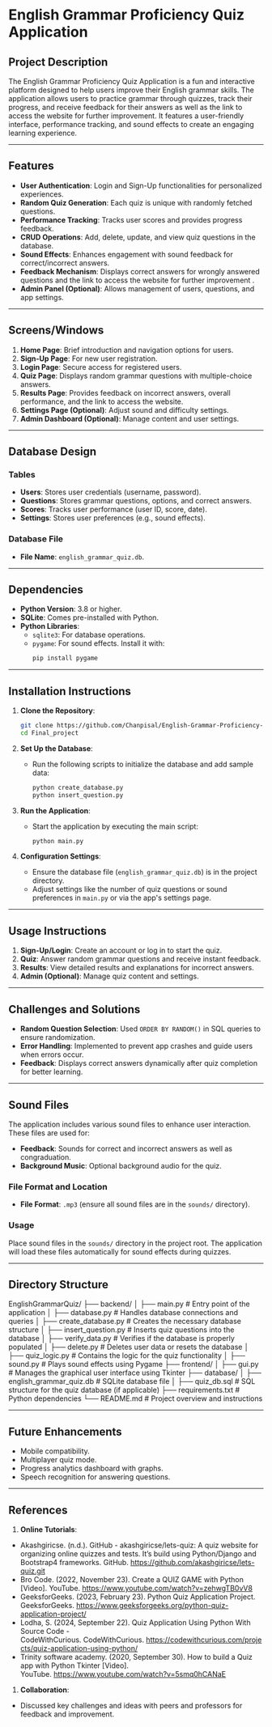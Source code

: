 # English Grammar Proficiency Quiz Application

## Project Description
The English Grammar Proficiency Quiz Application is a fun and interactive platform designed to help users improve their English grammar skills. The application allows users to practice grammar through quizzes, track their progress, and receive feedback for their answers as well as the link to access the website for further improvement. It features a user-friendly interface, performance tracking, and sound effects to create an engaging learning experience.

---

## Features
- **User Authentication**: Login and Sign-Up functionalities for personalized experiences.
- **Random Quiz Generation**: Each quiz is unique with randomly fetched questions.
- **Performance Tracking**: Tracks user scores and provides progress feedback.
- **CRUD Operations**: Add, delete, update, and view quiz questions in the database.
- **Sound Effects**: Enhances engagement with sound feedback for correct/incorrect answers.
- **Feedback Mechanism**: Displays correct answers for wrongly answered questions and the link to access the website for further improvement .
- **Admin Panel (Optional)**: Allows management of users, questions, and app settings.

---

## Screens/Windows
1. **Home Page**: Brief introduction and navigation options for users.
2. **Sign-Up Page**: For new user registration.
3. **Login Page**: Secure access for registered users.
4. **Quiz Page**: Displays random grammar questions with multiple-choice answers.
5. **Results Page**: Provides feedback on incorrect answers, overall performance, and the link to access the website.
6. **Settings Page (Optional)**: Adjust sound and difficulty settings.
7. **Admin Dashboard (Optional)**: Manage content and user settings.

---

## Database Design
### Tables
- **Users**: Stores user credentials (username, password).
- **Questions**: Stores grammar questions, options, and correct answers.
- **Scores**: Tracks user performance (user ID, score, date).
- **Settings**: Stores user preferences (e.g., sound effects).

### Database File
- **File Name**: `english_grammar_quiz.db`.

---

## Dependencies
- **Python Version**: 3.8 or higher.
- **SQLite**: Comes pre-installed with Python.
- **Python Libraries**:
  - `sqlite3`: For database operations.
  - `pygame`: For sound effects. Install it with:
    ```bash
    pip install pygame
    ```

---

## Installation Instructions
1. **Clone the Repository**:
    ```bash
    git clone https://github.com/Chanpisal/English-Grammar-Proficiency-Quiz-Application.git
    cd Final_project
    ```
2. **Set Up the Database**:
    - Run the following scripts to initialize the database and add sample data:
        ```bash
        python create_database.py
        python insert_question.py
        ```
3. **Run the Application**:
    - Start the application by executing the main script:
        ```bash
        python main.py
        ```

4. **Configuration Settings**:
    - Ensure the database file (`english_grammar_quiz.db`) is in the project directory.
    - Adjust settings like the number of quiz questions or sound preferences in `main.py` or via the app's settings page.

---

## Usage Instructions
1. **Sign-Up/Login**: Create an account or log in to start the quiz.
2. **Quiz**: Answer random grammar questions and receive instant feedback.
3. **Results**: View detailed results and explanations for incorrect answers.
4. **Admin (Optional)**: Manage quiz content and settings.

---

## Challenges and Solutions
- **Random Question Selection**: Used `ORDER BY RANDOM()` in SQL queries to ensure randomization.
- **Error Handling**: Implemented to prevent app crashes and guide users when errors occur.
- **Feedback**: Displays correct answers dynamically after quiz completion for better learning.

---

## Sound Files

The application includes various sound files to enhance user interaction. These files are used for:

- **Feedback**: Sounds for correct and incorrect answers as well as congraduation.
- **Background Music**: Optional background audio for the quiz.

### File Format and Location

- **File Format**: `.mp3` (ensure all sound files are in the `sounds/` directory).

### Usage

Place sound files in the `sounds/` directory in the project root. The application will load these files automatically for sound effects during quizzes.

---

## Directory Structure

EnglishGrammarQuiz/
├── backend/
│   ├── main.py                # Entry point of the application
│   ├── database.py            # Handles database connections and queries
│   ├── create_database.py     # Creates the necessary database structure
│   ├── insert_question.py     # Inserts quiz questions into the database
│   ├── verify_data.py         # Verifies if the database is properly populated
│   ├── delete.py              # Deletes user data or resets the database
│   ├── quiz_logic.py          # Contains the logic for the quiz functionality
│   ├── sound.py               # Plays sound effects using Pygame
├── frontend/
│   ├── gui.py                 # Manages the graphical user interface using Tkinter
├── database/
│   ├── english_grammar_quiz.db # SQLite database file
│   ├── quiz_db.sql            # SQL structure for the quiz database (if applicable)
├── requirements.txt           # Python dependencies
└── README.md                  # Project overview and instructions

---

## Future Enhancements
- Mobile compatibility.
- Multiplayer quiz mode.
- Progress analytics dashboard with graphs.
- Speech recognition for answering questions.

---

## References
1. **Online Tutorials**:
- Akashgiricse. (n.d.). GitHub - akashgiricse/lets-quiz: A quiz website for organizing online quizzes and tests. It’s build using Python/Django and Bootstrap4 frameworks. GitHub. https://github.com/akashgiricse/lets-quiz.git
- Bro Code. (2022, November 23). Create a QUIZ GAME with Python [Video]. YouTube. https://www.youtube.com/watch?v=zehwgTB0vV8
- GeeksforGeeks. (2023, February 23). Python Quiz Application Project. GeeksforGeeks. https://www.geeksforgeeks.org/python-quiz-application-project/
- Lodha, S. (2024, September 22). Quiz Application Using Python With Source Code - CodeWithCurious. CodeWithCurious. https://codewithcurious.com/projects/quiz-application-using-python/
- Trinity software academy. (2020, September 30). How to build a Quiz app with Python Tkinter [Video]. YouTube. https://www.youtube.com/watch?v=5smq0hCANaE
1. **Collaboration**:
- Discussed key challenges and ideas with peers and professors for feedback and improvement.
